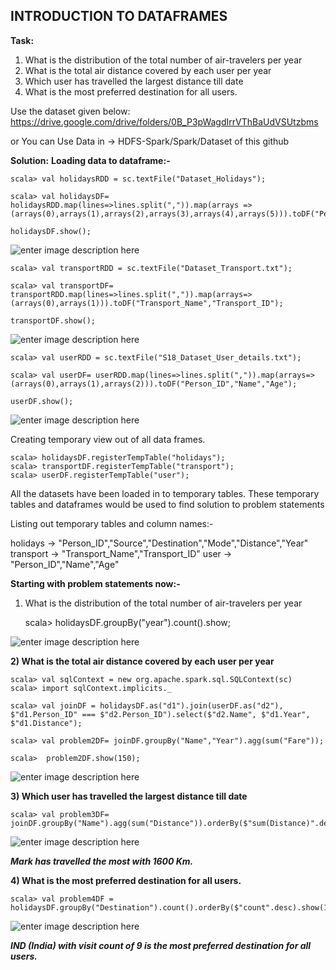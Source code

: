 **INTRODUCTION TO DATAFRAMES**
--------------------------
**Task:**
1) What is the distribution of the total number of air-travelers per year
2) What is the total air distance covered by each user per year
3) Which user has travelled the largest distance till date
4) What is the most preferred destination for all users.

Use the dataset given below:
https://drive.google.com/drive/folders/0B_P3pWagdIrrVThBaUdVSUtzbms

or You can Use Data in -> HDFS-Spark/Spark/Dataset of this github

**Solution:**
**Loading data to dataframe:-**

    scala> val holidaysRDD = sc.textFile("Dataset_Holidays");
    
    scala> val holidaysDF= holidaysRDD.map(lines=>lines.split(",")).map(arrays => (arrays(0),arrays(1),arrays(2),arrays(3),arrays(4),arrays(5))).toDF("Person_ID","Source","Destination","Mode","Distance","Year");
    
    holidaysDF.show();

![enter image description here](https://user-images.githubusercontent.com/29932053/32789205-409aa35a-c929-11e7-939c-42715b561f2e.png)

    scala> val transportRDD = sc.textFile("Dataset_Transport.txt");
    
    scala> val transportDF= transportRDD.map(lines=>lines.split(",")).map(arrays=>(arrays(0),arrays(1))).toDF("Transport_Name","Transport_ID");
    
    transportDF.show();


![enter image description here](https://user-images.githubusercontent.com/29932053/32789448-dd490d2c-c929-11e7-9280-31a9663693b2.png)

    scala> val userRDD = sc.textFile("S18_Dataset_User_details.txt");
    
    scala> val userDF= userRDD.map(lines=>lines.split(",")).map(arrays=>(arrays(0),arrays(1),arrays(2))).toDF("Person_ID","Name","Age");
    
    userDF.show();

![enter image description here](https://user-images.githubusercontent.com/29932053/32790290-0d13039e-c92c-11e7-865a-19c0fd24a9ce.png)

Creating temporary view out of all data frames.

    scala> holidaysDF.registerTempTable("holidays");
    scala> transportDF.registerTempTable("transport");
    scala> userDF.registerTempTable("user");
All the datasets have been loaded in to temporary tables.
These temporary tables and dataframes would be used to find solution to problem statements

Listing out temporary tables and column names:-

holidays     ->   "Person_ID","Source","Destination","Mode","Distance","Year"
transport    ->   "Transport_Name","Transport_ID"
user           ->   "Person_ID","Name","Age"

**Starting with problem statements now:-**

1) What is the distribution of the total number of air-travelers per year

    scala> holidaysDF.groupBy("year").count().show;

![enter image description here](https://user-images.githubusercontent.com/29932053/32790664-0b0a6708-c92d-11e7-94ac-318c05bdd8c7.png)


**2) What is the total air distance covered by each user per year**


    scala> val sqlContext = new org.apache.spark.sql.SQLContext(sc)
    scala> import sqlContext.implicits._   
    
    scala> val joinDF = holidaysDF.as("d1").join(userDF.as("d2"), $"d1.Person_ID" === $"d2.Person_ID").select($"d2.Name", $"d1.Year", $"d1.Distance");
    
    scala> val problem2DF= joinDF.groupBy("Name","Year").agg(sum("Fare"));
    
    scala>  problem2DF.show(150);
![enter image description here](https://user-images.githubusercontent.com/29932053/32791963-37120bd2-c930-11e7-9f82-2b262a5ed75d.png)

**3) Which user has travelled the largest distance till date**

    scala> val problem3DF= joinDF.groupBy("Name").agg(sum("Distance")).orderBy($"sum(Distance)".desc).show(1);
![enter image description here](https://user-images.githubusercontent.com/29932053/32792281-ff9a7224-c930-11e7-81e6-fc8a4fe4108e.png)

***Mark has travelled the most with 1600 Km.***

**4) What is the most preferred destination for all users.**

    scala> val problem4DF = holidaysDF.groupBy("Destination").count().orderBy($"count".desc).show(1);

![enter image description here](https://user-images.githubusercontent.com/29932053/32792508-7c479b58-c931-11e7-9218-a6ab11799a0c.png)

***IND (India) with visit count of 9 is the most preferred destination for all users.***


